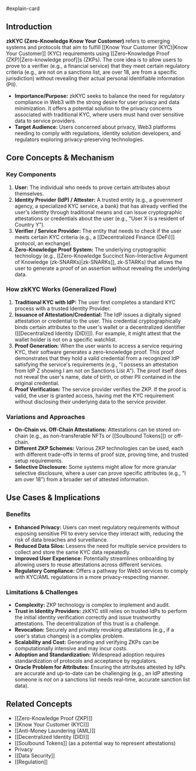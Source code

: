 #explain-card

## Introduction

**zkKYC (Zero-Knowledge Know Your Customer)** refers to emerging systems and protocols that aim to fulfill [[Know Your Customer (KYC)|Know Your Customer]] (KYC) requirements using [[Zero-Knowledge Proof (ZKP)|Zero-knowledge proof]]s (ZKPs). The core idea is to allow users to prove to a verifier (e.g., a financial service) that they meet certain regulatory criteria (e.g., are not on a sanctions list, are over 18, are from a specific jurisdiction) without revealing their actual personal identifiable information (PII).

- **Importance/Purpose:** zkKYC seeks to balance the need for regulatory compliance in Web3 with the strong desire for user privacy and data minimization. It offers a potential solution to the privacy concerns associated with traditional KYC, where users must hand over sensitive data to service providers.
- **Target Audience:** Users concerned about privacy, Web3 platforms needing to comply with regulations, identity solution developers, and regulators exploring privacy-preserving technologies.

## Core Concepts & Mechanism

### Key Components

1.  **User:** The individual who needs to prove certain attributes about themselves.
2.  **Identity Provider (IdP) / Attester:** A trusted entity (e.g., a government agency, a specialized KYC service, a bank) that has already verified the user's identity through traditional means and can issue cryptographic attestations or credentials about the user (e.g., "User X is a resident of Country Y").
3.  **Verifier / Service Provider:** The entity that needs to check if the user meets certain KYC criteria (e.g., a [[Decentralized Finance (DeFi)]] protocol, an exchange).
4.  **Zero-Knowledge Proof System:** The underlying cryptographic technology (e.g., [[Zero-Knowledge Succinct Non-Interactive Argument of Knowledge (zk-SNARKs)|zk-SNARKs]], zk-STARKs) that allows the user to generate a proof of an assertion without revealing the underlying data.

### How zkKYC Works (Generalized Flow)

1.  **Traditional KYC with IdP:** The user first completes a standard KYC process with a trusted Identity Provider.
2.  **Issuance of Attestation/Credential:** The IdP issues a digitally signed attestation or credential to the user. This credential cryptographically binds certain attributes to the user's wallet or a decentralized identifier ([[Decentralized Identity (DID)]]). For example, it might attest that the wallet holder is not on a specific watchlist.
3.  **Proof Generation:** When the user wants to access a service requiring KYC, their software generates a zero-knowledge proof. This proof demonstrates that they hold a valid credential from a recognized IdP satisfying the service's requirements (e.g., "I possess an attestation from IdP Z showing I am not on Sanctions List A"). The proof itself does not reveal the user's name, date of birth, or other PII contained in the original credential.
4.  **Proof Verification:** The service provider verifies the ZKP. If the proof is valid, the user is granted access, having met the KYC requirement without disclosing their underlying data to the service provider.

### Variations and Approaches

- **On-Chain vs. Off-Chain Attestations:** Attestations can be stored on-chain (e.g., as non-transferable NFTs or [[Soulbound Tokens]]) or off-chain.
- **Different ZKP Schemes:** Various ZKP technologies can be used, each with different trade-offs in terms of proof size, proving time, and trusted setup requirements.
- **Selective Disclosure:** Some systems might allow for more granular selective disclosure, where a user can prove specific attributes (e.g., "I am over 18") from a broader set of attested information.

## Use Cases & Implications

### Benefits

- **Enhanced Privacy:** Users can meet regulatory requirements without exposing sensitive PII to every service they interact with, reducing the risk of data breaches and surveillance.
- **Reduced Data Silos:** Lessens the need for multiple service providers to collect and store the same KYC data repeatedly.
- **Improved User Experience:** Potentially streamlines onboarding by allowing users to reuse attestations across different services.
- **Regulatory Compliance:** Offers a pathway for Web3 services to comply with KYC/AML regulations in a more privacy-respecting manner.

### Limitations & Challenges

- **Complexity:** ZKP technology is complex to implement and audit.
- **Trust in Identity Providers:** zkKYC still relies on trusted IdPs to perform the initial identity verification correctly and issue trustworthy attestations. The decentralization of this trust is a challenge.
- **Revocation:** Securely and privately revoking attestations (e.g., if a user's status changes) is a complex problem.
- **Scalability and Cost:** Generating and verifying ZKPs can be computationally intensive and may incur costs.
- **Adoption and Standardization:** Widespread adoption requires standardization of protocols and acceptance by regulators.
- **Oracle Problem for Attributes:** Ensuring the attributes attested by IdPs are accurate and up-to-date can be challenging (e.g., an IdP attesting someone is _not_ on a sanctions list needs real-time, accurate sanction list data).

## Related Concepts

- [[Zero-Knowledge Proof (ZKP)]]
- [[Know Your Customer (KYC)]]
- [[Anti-Money Laundering (AML)]]
- [[Decentralized Identity (DID)]]
- [[Soulbound Tokens]] (as a potential way to represent attestations)
- Privacy
- [[Data Security]]
- [[Regulation]]
